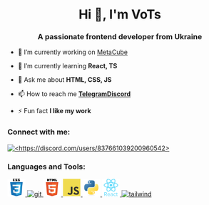 <h1 align="center">Hi 👋, I'm VoTs</h1>
<h3 align="center">A passionate frontend developer from Ukraine</h3>

- 🔭 I’m currently working on [MetaCube](https://github.com/v0ts/MetaCube)

- 🌱 I’m currently learning **React, TS**

<!--- - 👯 I’m looking to collaborate on [some thing](some link)

- 🤝 I’m looking for help with [some thing](some link)

- 👨‍💻 All of my projects are available at (in working) [in working](in working) --->

- 💬 Ask me about **HTML, CSS, JS**

- 📫 How to reach me **[Telegram](https://t.me/VoTs_VoTs)[Discord](<https://discord.com/users/837661039200960542>)**

- ⚡ Fun fact **I like my work**

<h3 align="left">Connect with me:</h3>
<p align="left">
<a href="https://discord.com/users/837661039200960542" target="blank"><img align="center" src="https://raw.githubusercontent.com/rahuldkjain/github-profile-readme-generator/master/src/images/icons/Social/discord.svg" alt="<https://discord.com/users/837661039200960542>" height="30" width="40" /></a>
</p>

<h3 align="left">Languages and Tools:</h3>
<p align="left"> <a href="https://www.w3schools.com/css/" target="_blank" rel="noreferrer"> <img src="https://raw.githubusercontent.com/devicons/devicon/master/icons/css3/css3-original-wordmark.svg" alt="css3" width="40" height="40"/> </a> <a href="https://git-scm.com/" target="_blank" rel="noreferrer"> <img src="https://www.vectorlogo.zone/logos/git-scm/git-scm-icon.svg" alt="git" width="40" height="40"/> </a> <a href="https://www.w3.org/html/" target="_blank" rel="noreferrer"> <img src="https://raw.githubusercontent.com/devicons/devicon/master/icons/html5/html5-original-wordmark.svg" alt="html5" width="40" height="40"/> </a> <a href="https://developer.mozilla.org/en-US/docs/Web/JavaScript" target="_blank" rel="noreferrer"> <img src="https://raw.githubusercontent.com/devicons/devicon/master/icons/javascript/javascript-original.svg" alt="javascript" width="40" height="40"/> </a> <a href="https://www.python.org" target="_blank" rel="noreferrer"> <img src="https://raw.githubusercontent.com/devicons/devicon/master/icons/python/python-original.svg" alt="python" width="40" height="40"/> </a> <a href="https://reactjs.org/" target="_blank" rel="noreferrer"> <img src="https://raw.githubusercontent.com/devicons/devicon/master/icons/react/react-original-wordmark.svg" alt="react" width="40" height="40"/> </a> <a href="https://tailwindcss.com/" target="_blank" rel="noreferrer"> <img src="https://www.vectorlogo.zone/logos/tailwindcss/tailwindcss-icon.svg" alt="tailwind" width="40" height="40"/> </a> </p>
